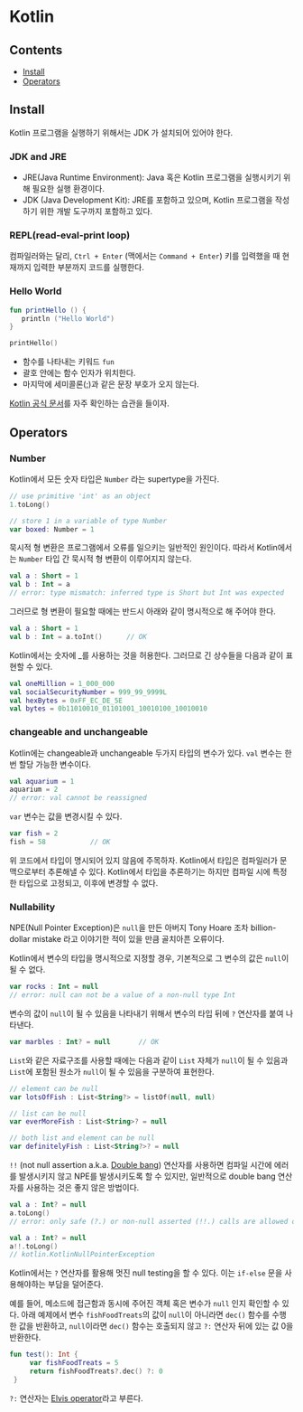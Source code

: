 # Kotlin

## Contents

- [Install](##Install)
- [Operators](##Operators)

## Install

Kotlin 프로그램을 실행하기 위해서는 JDK 가 설치되어 있어야 한다.

### JDK and JRE

- JRE(Java Runtime Environment): Java 혹은 Kotlin 프로그램을 실행시키기 위해 필요한 실행 환경이다.
- JDK (Java Development Kit): JRE를 포함하고 있으며, Kotlin 프로그램을 작성하기 위한 개발 도구까지 포함하고 있다.

### REPL(read-eval-print loop)

컴파일러와는 달리, `Ctrl + Enter` (맥에서는 `Command + Enter`) 키를 입력했을 때 현재까지 입력한 부분까지 코드를 실행한다.

### Hello World

```kotlin
fun printHello () {
   println ("Hello World")
}

printHello()
```

- 함수를 나타내는 키워드 `fun`
- 괄호 안에는 함수 인자가 위치한다.
- 마지막에 세미콜론(;)과 같은 문장 부호가 오지 않는다.

[Kotlin 공식 문서][reference-kotlin]를 자주 확인하는 습관을 들이자.

## Operators

### Number

Kotlin에서 모든 숫자 타입은 `Number` 라는 supertype을 가진다.

```kotlin
// use primitive 'int' as an object
1.toLong()

// store 1 in a variable of type Number
var boxed: Number = 1
```

묵시적 형 변환은 프로그램에서 오류를 일으키는 일반적인 원인이다. 따라서 Kotlin에서는 `Number` 타입 간 묵시적 형 변환이 이루어지지 않는다.

```kotlin
val a : Short = 1
val b : Int = a
// error: type mismatch: inferred type is Short but Int was expected
```

그러므로 형 변환이 필요할 때에는 반드시 아래와 같이 명시적으로 해 주어야 한다.

```kotlin
val a : Short = 1
val b : Int = a.toInt()      // OK
```

Kotlin에서는 숫자에 \_를 사용하는 것을 허용한다. 그러므로 긴 상수들을 다음과 같이 표현할 수 있다.

```kotlin
val oneMillion = 1_000_000
val socialSecurityNumber = 999_99_9999L
val hexBytes = 0xFF_EC_DE_5E
val bytes = 0b11010010_01101001_10010100_10010010
```

### changeable and unchangeable

Kotlin에는 changeable과 unchangeable 두가지 타입의 변수가 있다. `val` 변수는 한 번 할당 가능한 변수이다.

```kotlin
val aquarium = 1
aquarium = 2
// error: val cannot be reassigned
```

`var` 변수는 값을 변경시킬 수 있다.

```kotlin
var fish = 2
fish = 58           // OK
```

위 코드에서 타입이 명시되어 있지 않음에 주목하자. Kotlin에서 타입은 컴파일러가 문맥으로부터 추론해낼 수 있다. Kotlin에서 타입을 추론하기는 하지만 컴파일 시에 특정한 타입으로 고정되고, 이후에 변경할 수 없다.

### Nullability

NPE(Null Pointer Exception)은 `null`을 만든 아버지 Tony Hoare 조차 billion-dollar mistake 라고 이야기한 적이 있을 만큼 골치아픈 오류이다.

Kotlin에서 변수의 타입을 명시적으로 지정할 경우, 기본적으로 그 변수의 값은 `null`이 될 수 없다.

```kotlin
var rocks : Int = null
// error: null can not be a value of a non-null type Int
```

변수의 값이 `null`이 될 수 있음을 나타내기 위해서 변수의 타입 뒤에 `?` 연산자를 붙여 나타낸다.

```kotlin
var marbles : Int? = null       // OK
```

`List`와 같은 자료구조를 사용할 때에는 다음과 같이 `List` 자체가 `null`이 될 수 있음과 `List`에 포함된 원소가 `null`이 될 수 있음을 구분하여 표현한다.

```kotlin
// element can be null
var lotsOfFish : List<String?> = listOf(null, null)

// list can be null
var everMoreFish : List<String>? = null

// both list and element can be null
var definitelyFish : List<String?>? = null
```

`!!` (not null assertion a.k.a. [Double bang][exclamation-mark-in-computing]) 연산자를 사용하면 컴파일 시간에 에러를 발생시키지 않고 NPE를 발생시키도록 할 수 있지만, 일반적으로 double bang 연산자를 사용하는 것은 좋지 않은 방법이다.

```kotlin
val a : Int? = null
a.toLong()
// error: only safe (?.) or non-null asserted (!!.) calls are allowed on a nullable receiver of type Int?

val a : Int? = null
a!!.toLong()
// kotlin.KotlinNullPointerException
```

Kotlin에서는 `?` 연산자를 활용해 멋진 null testing을 할 수 있다. 이는 `if-else` 문을 사용해야하는 부담을 덜어준다.

예를 들어, 메소드에 접근함과 동시에 주어진 객체 혹은 변수가 `null` 인지 확인할 수 있다. 아래 예제에서 변수 `fishFoodTreats`의 값이 `null`이 아니라면 `dec()` 함수를 수행한 값을 반환하고, `null`이라면 `dec()` 함수는 호출되지 않고 `?:` 연산자 뒤에 있는 값 0을 반환한다.

```kotlin
fun test(): Int {
     var fishFoodTreats = 5
     return fishFoodTreats?.dec() ?: 0
 }
```

`?:` 연산자는 [Elvis operator][elvis-operator]라고 부른다.

[reference-kotlin]: http://kotlinlang.org/docs/reference/ "Reference - Kotlin Programming Language"
[exclamation-mark-in-computing]: https://en.wikipedia.org/wiki/Exclamation_mark#Computers "Exclamation mark - Wikipedia"
[elvis-operator]: https://en.wikipedia.org/wiki/Elvis_operator "Elvis operator - Wikipedia"
